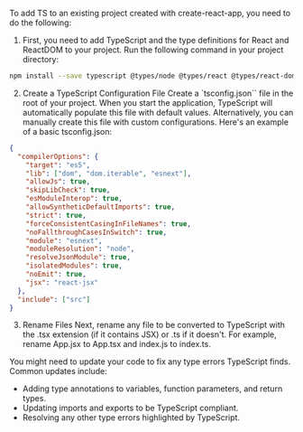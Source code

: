 To add TS to an existing project created with create-react-app, you need to do the following:

1. First, you need to add TypeScript and the type definitions for React and ReactDOM to your project. Run the following command in your project directory:

```bash
npm install --save typescript @types/node @types/react @types/react-dom @types/jest
```

2. Create a TypeScript Configuration File
Create a `tsconfig.json`` file in the root of your project. When you start the application, TypeScript will automatically populate this file with default values. Alternatively, you can manually create this file with custom configurations. Here's an example of a basic tsconfig.json:

```json
{
  "compilerOptions": {
    "target": "es5",
    "lib": ["dom", "dom.iterable", "esnext"],
    "allowJs": true,
    "skipLibCheck": true,
    "esModuleInterop": true,
    "allowSyntheticDefaultImports": true,
    "strict": true,
    "forceConsistentCasingInFileNames": true,
    "noFallthroughCasesInSwitch": true,
    "module": "esnext",
    "moduleResolution": "node",
    "resolveJsonModule": true,
    "isolatedModules": true,
    "noEmit": true,
    "jsx": "react-jsx"
  },
  "include": ["src"]
}
```

3. Rename Files
Next, rename any file to be converted to TypeScript with the .tsx extension (if it contains JSX) or .ts if it doesn't. For example, rename App.jsx to App.tsx and index.js to index.ts.

You might need to update your code to fix any type errors TypeScript finds. Common updates include:
- Adding type annotations to variables, function parameters, and return types.
- Updating imports and exports to be TypeScript compliant.
- Resolving any other type errors highlighted by TypeScript.